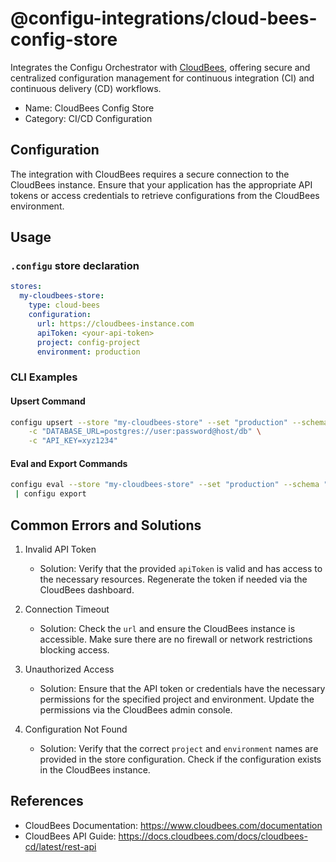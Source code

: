 # @configu-integrations/cloud-bees-config-store  

Integrates the Configu Orchestrator with [CloudBees](https://www.cloudbees.com/), offering secure and centralized configuration management for continuous integration (CI) and continuous delivery (CD) workflows.  

- Name: CloudBees Config Store  
- Category: CI/CD Configuration  

## Configuration  

The integration with CloudBees requires a secure connection to the CloudBees instance. Ensure that your application has the appropriate API tokens or access credentials to retrieve configurations from the CloudBees environment.  

## Usage

### `.configu` store declaration  

```yaml
stores:
  my-cloudbees-store:
    type: cloud-bees
    configuration:
      url: https://cloudbees-instance.com
      apiToken: <your-api-token>
      project: config-project
      environment: production
```

### CLI Examples  

#### Upsert Command  

```bash
configu upsert --store "my-cloudbees-store" --set "production" --schema "./config.cfgu.json" \
    -c "DATABASE_URL=postgres://user:password@host/db" \
    -c "API_KEY=xyz1234"
```

#### Eval and Export Commands  

```bash
configu eval --store "my-cloudbees-store" --set "production" --schema "./config.cfgu.json" \
 | configu export
```

## Common Errors and Solutions  

1. Invalid API Token  
   - Solution: Verify that the provided `apiToken` is valid and has access to the necessary resources. Regenerate the token if needed via the CloudBees dashboard.

2. Connection Timeout  
   - Solution: Check the `url` and ensure the CloudBees instance is accessible. Make sure there are no firewall or network restrictions blocking access.

3. Unauthorized Access  
   - Solution: Ensure that the API token or credentials have the necessary permissions for the specified project and environment. Update the permissions via the CloudBees admin console.

4. Configuration Not Found  
   - Solution: Verify that the correct `project` and `environment` names are provided in the store configuration. Check if the configuration exists in the CloudBees instance.

## References  

- CloudBees Documentation: https://www.cloudbees.com/documentation 
- CloudBees API Guide: https://docs.cloudbees.com/docs/cloudbees-cd/latest/rest-api 
